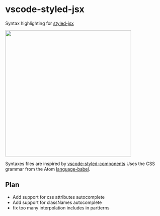 # vscode-styled-jsx

Syntax highlighting for [styled-jsx](https://github.com/zeit/styled-jsx)

<img src="https://raw.githubusercontent.com/xekri/vscode-styled-jsx/master/code.jpg" width="400">

Syntaxes files are inspired by [vscode-styled-components](https://github.com/styled-components/vscode-styled-components.git)
Uses the CSS grammar from the Atom [language-babel](https://github.com/gandm/language-babel).

## Plan

* Add support for css attributes autocomplete
* Add support for classNames autocomplete
* fix too many interpolation includes in partterns

